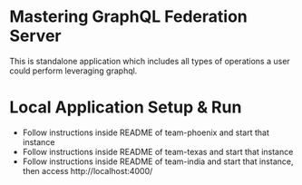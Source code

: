 # Mastering GraphQL Federation Server
This is standalone application which includes all types of operations a user could perform leveraging graphql.

# Local Application Setup & Run

- Follow instructions inside README of team-phoenix and start that instance
- Follow instructions inside README of team-texas and start that instance
- Follow instructions inside README of team-india and start that instance, then access http://localhost:4000/